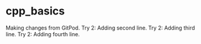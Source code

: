 # cpp_basics

Making changes from GitPod.
Try 2: Adding second line.
Try 2: Adding third line.
Try 2: Adding fourth line.